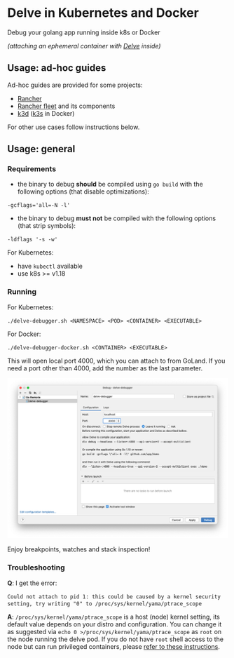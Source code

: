 # Delve in Kubernetes and Docker

Debug your golang app running inside k8s or Docker

_(attaching an ephemeral container with [Delve](https://github.com/go-delve/delve) inside)_

## Usage: ad-hoc guides

Ad-hoc guides are provided for some projects:
- [Rancher](docs/guides/README-rancher.md)
- [Rancher fleet](docs/guides/README-fleet.md) and its components
- [k3d](docs/guides/README-k3d.md) ([k3s](https://k3s.io/) in Docker)

For other use cases follow instructions below.

## Usage: general

### Requirements
- the binary to debug **should** be compiled using `go build` with the following options (that disable optimizations):
```
-gcflags='all=-N -l'
```

- the binary to debug **must not** be compiled with the following options (that strip symbols):
 ```
 -ldflags '-s -w'
 ```

For Kubernetes:
- have `kubectl` available
- use k8s >= v1.18


### Running

For Kubernetes:
```
./delve-debugger.sh <NAMESPACE> <POD> <CONTAINER> <EXECUTABLE>
```

For Docker:
```
./delve-debugger-docker.sh <CONTAINER> <EXECUTABLE>
```

This will open local port 4000, which you can attach to from GoLand. If you need a port other than 4000, add the number as the last parameter.

![GoLand configuration screen](./docs/GoLand_config.png)

Enjoy breakpoints, watches and stack inspection!

### Troubleshooting

**Q**: I get the error:
```
Could not attach to pid 1: this could be caused by a kernel security setting, try writing "0" to /proc/sys/kernel/yama/ptrace_scope
```

**A**: `/proc/sys/kernel/yama/ptrace_scope` is a host (node) kernel setting, its default value depends on your distro and configuration. You can change it as suggested via `echo 0 >/proc/sys/kernel/yama/ptrace_scope` as `root` on the node running the delve pod. If you do not have `root` shell access to the node but can run privileged containers, please [refer to these instructions](https://gist.github.com/moio/97c55fd742f407e294d370e4f4876f96).